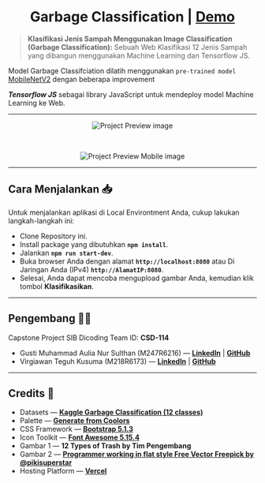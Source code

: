 <h1 align=center>Garbage Classification | <a href="https://garbage-classification-git-v10-virgiawan.vercel.app/">Demo</a></h1>

> **Klasifikasi Jenis Sampah Menggunakan Image Classification (Garbage Classification):** Sebuah Web Klasifikasi 12 Jenis Sampah yang dibangun menggunakan Machine Learning dan Tensorflow JS.

Model Garbage Classifciation dilatih menggunakan `pre-trained model` [MobileNetV2](https://www.tensorflow.org/api_docs/python/tf/keras/applications/mobilenet_v2/MobileNetV2) dengan beberapa improvement

**_Tensorflow JS_** sebagai library JavaScript untuk mendeploy model Machine Learning ke Web.

---

<p align="center">
  <img src="assets/preview.gif" alt="Project Preview image" title="Project Preview"/>
</p>
<br>
<p align="center">
  <img src="assets/preview-mobile.gif" alt="Project Preview Mobile image" title="Project Preview mobile"/>
</p>

---

## Cara Menjalankan 📥

Untuk menjalankan aplikasi di Local Environtment Anda, cukup lakukan langkah-langkah ini:

- Clone Repository ini.
- Install package yang dibutuhkan **`npm install`**.
- Jalankan **`npm run start-dev`**.
- Buka browser Anda dengan alamat **`http://localhost:8080`** atau Di Jaringan Anda (IPv4) **`http://AlamatIP:8080`**.
- Selesai, Anda dapat mencoba mengupload gambar Anda, kemudian klik tombol **Klasifikasikan**.

---

## Pengembang 👨‍💻

Capstone Project SIB Dicoding Team ID: **CSD-114**

- Gusti Muhammad Aulia Nur Sulthan (M247R6216) &mdash; [**LinkedIn**](https://www.linkedin.com/in/tann20) | [**GitHub**](https://github.com/tnnz20)
- Virgiawan Teguh Kusuma (M218R6173) &mdash; [**LinkedIn**](https://www.linkedin.com/in/virgiawankusuma) | [**GitHub**](https://github.com/virgiawankusuma/)

---

## Credits 🌟

- Datasets &mdash; **[Kaggle Garbage Classification (12 classes)](https://www.kaggle.com/mostafaabla/garbage-classification)**
- Palette &mdash; **[Generate from Coolors](https://coolors.co/264653-2a9d8f-e76f51-ddd8b8-ffffff)**
- CSS Framework &mdash; **[Bootstrap 5.1.3](https://getbootstrap.com/)**
- Icon Toolkit &mdash; **[Font Awesome 5.15.4](https://fontawesome.com)**
- Gambar 1 &mdash; **12 Types of Trash by Tim Pengembang**
- Gambar 2 &mdash; **[Programmer working in flat style Free Vector Freepick by @pikisuperstar](https://www.freepik.com/free-vector/programmer-working-flat-style_4911013.htm#page=1&query=developer&position=0&from_view=search)**
- Hosting Platform &mdash; **[Vercel](https://vercel.com/)**
